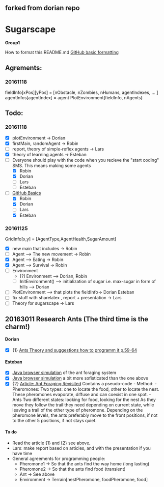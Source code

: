 ## forked from dorian repo

# Sugarscape
**Group1**

How to format this README.md
[GitHub basic formatting](https://help.github.com/articles/basic-writing-and-formatting-syntax/)

## Agrements:
### 20161118
fieldInfo[xPos][yPos] = [nObstacle, nZombies, nHumans, agentIndexes, ... ]
agentInfos[agentIndex] = agent
PlotEnvironment(fieldInfo, nAgents) 


## Todo:
### 20161118
- [x] plotEnvironment -> Dorian
- [x] firstMain, randomAgent -> Robin 
- [ ] report, theory of simple-reflex agents -> Lars
- [x] theory of learning agents -> Esteban
- [ ] Everyone should play with the code when you recieve the "start coding" SMS. This means making some agents
  - [x] Robin
  - [x] Dorian
  - [ ] Lars
  - [ ] Esteban  
- [ ] [GitHub Basics](https://try.github.io/levels/1/challenges/1)
  - [x] Robin
  - [x] Dorian
  - [ ] Lars
  - [x] Esteban   

### 20161125
GridInfo[x,y] = [AgentType,AgentHealth,SugarAmount]
- [x] new main that includes  -> Robin 
- [ ] Agent --> The new movement -> Robin 
- [x] Agent --> Eating -> Robin
- [x] Agent --> Survival -> Robin
- [ ] Environment
  - [?] Environment --> Dorian, Robin
  - [ ] InitEnvironment() --> initialization of sugar i.e. max-sugar in form of hills --> Dorian
- [ ] PlotEnvironment --> that plots the fieldInfo-> Dorian Esteban
- [ ] fix stuff with sharelatex , report + presentation -> Lars
- [ ] Theory for sugarscape -> Lars 

## 20163011 Research Ants (The third time is the charm!)
#### Dorian
- [x] {1} [Ants Theory and suggestions how to programm it p.59-64](http://www.jgorasia.com/Files/Fall08/CompMod/gorasia08compmod.pdf)

#### Esteban
- [x] [Java browser simulation](http://ccl.northwestern.edu/netlogo/models/run.cgi?Ants.790.569) of the ant foraging system 
- [x] [Java browser simulation](https://web.eecs.utk.edu/~mclennan/Classes/420-527-S13/NetLogo/Ant-Foraging.html) a bit more sofisticated than the one above
- [x] {2} [Article: Ant Foraging Revisited](http://cs.gmu.edu/~eclab/papers/panait04ant.pdf) Contains a pseudo-code
      - Method:
        - Pheromones: 
          Two types: one to locate the food, other to locate the nest. 
          These pheromones evaporate, diffuse and can coexist in one spot.
        - Ants
          Two different states: looking for food, looking for the nest
          As they move they follow the trail they need depending on current state, while leaving a trail of the other type of pheromone.
          Depending on the pheromone levels, the ants preferably move to the front positions, if not to the other 5 positions, if not stays quiet.
          
#### To do
- Read the article {1} and {2} see above.
- Lars: make report based on articles, and with the presentation if you have time
- General agreements for programming people:
  - Pheromone1 -> So that the ants find the way home (long lasting)
  - Pheromone2 -> So that the ants find food (transient)
  - Ant -> See above
  - Environment -> Terrain[nestPheromone, foodPheromone, food]



